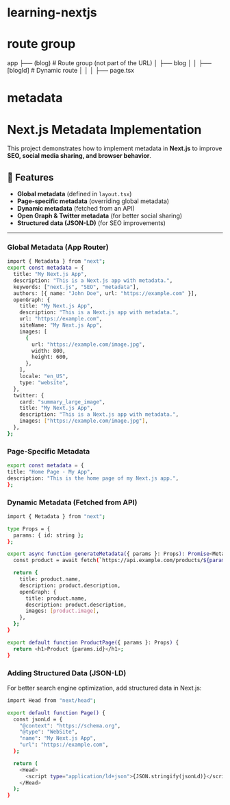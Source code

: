 # learning-nextjs

# route group

app
├── (blog) # Route group (not part of the URL)
│ ├── blog
│ │ ├── [blogId] # Dynamic route
│ │ │ ├── page.tsx

# metadata

# Next.js Metadata Implementation

This project demonstrates how to implement metadata in **Next.js** to improve **SEO, social media sharing, and browser behavior**.

## 🚀 Features

- **Global metadata** (defined in `layout.tsx`)
- **Page-specific metadata** (overriding global metadata)
- **Dynamic metadata** (fetched from an API)
- **Open Graph & Twitter metadata** (for better social sharing)
- **Structured data (JSON-LD)** (for SEO improvements)

---

### Global Metadata (App Router)

```sh
import { Metadata } from "next";
export const metadata = {
  title: "My Next.js App",
  description: "This is a Next.js app with metadata.",
  keywords: ["next.js", "SEO", "metadata"],
  authors: [{ name: "John Doe", url: "https://example.com" }],
  openGraph: {
    title: "My Next.js App",
    description: "This is a Next.js app with metadata.",
    url: "https://example.com",
    siteName: "My Next.js App",
    images: [
      {
        url: "https://example.com/image.jpg",
        width: 800,
        height: 600,
      },
    ],
    locale: "en_US",
    type: "website",
  },
  twitter: {
    card: "summary_large_image",
    title: "My Next.js App",
    description: "This is a Next.js app with metadata.",
    images: ["https://example.com/image.jpg"],
  },
};
```

### Page-Specific Metadata

```sh
export const metadata = {
title: "Home Page - My App",
description: "This is the home page of my Next.js app.",
};
```

### Dynamic Metadata (Fetched from API)

```sh
import { Metadata } from "next";

type Props = {
  params: { id: string };
};

export async function generateMetadata({ params }: Props): Promise<Metadata> {
  const product = await fetch(`https://api.example.com/products/${params.id}`).then(res => res.json());

  return {
    title: product.name,
    description: product.description,
    openGraph: {
      title: product.name,
      description: product.description,
      images: [product.image],
    },
  };
}

export default function ProductPage({ params }: Props) {
  return <h1>Product {params.id}</h1>;
}

```

### Adding Structured Data (JSON-LD)

For better search engine optimization, add structured data in Next.js:

```sh
import Head from "next/head";

export default function Page() {
  const jsonLd = {
    "@context": "https://schema.org",
    "@type": "WebSite",
    "name": "My Next.js App",
    "url": "https://example.com",
  };

  return (
    <Head>
      <script type="application/ld+json">{JSON.stringify(jsonLd)}</script>
    </Head>
  );
}

```
